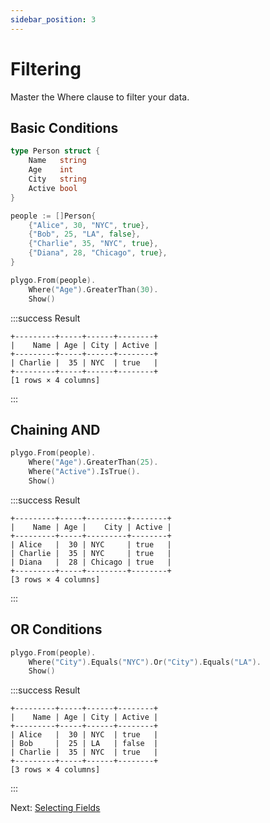 ```yaml
---
sidebar_position: 3
---
```


# Filtering

Master the Where clause to filter your data.

## Basic Conditions

```go
type Person struct {
    Name   string
    Age    int
    City   string
    Active bool
}

people := []Person{
    {"Alice", 30, "NYC", true},
    {"Bob", 25, "LA", false},
    {"Charlie", 35, "NYC", true},
    {"Diana", 28, "Chicago", true},
}

plygo.From(people).
    Where("Age").GreaterThan(30).
    Show()
```

:::success Result
```
+---------+-----+------+--------+
|    Name | Age | City | Active |
+---------+-----+------+--------+
| Charlie |  35 | NYC  | true   |
+---------+-----+------+--------+
[1 rows × 4 columns]
```
:::

## Chaining AND

```go
plygo.From(people).
    Where("Age").GreaterThan(25).
    Where("Active").IsTrue().
    Show()
```

:::success Result
```
+---------+-----+---------+--------+
|    Name | Age |    City | Active |
+---------+-----+---------+--------+
| Alice   |  30 | NYC     | true   |
| Charlie |  35 | NYC     | true   |
| Diana   |  28 | Chicago | true   |
+---------+-----+---------+--------+
[3 rows × 4 columns]
```
:::

## OR Conditions

```go
plygo.From(people).
    Where("City").Equals("NYC").Or("City").Equals("LA").
    Show()
```

:::success Result
```
+---------+-----+------+--------+
|    Name | Age | City | Active |
+---------+-----+------+--------+
| Alice   |  30 | NYC  | true   |
| Bob     |  25 | LA   | false  |
| Charlie |  35 | NYC  | true   |
+---------+-----+------+--------+
[3 rows × 4 columns]
```
:::

Next: [Selecting Fields](04-selecting.md)
